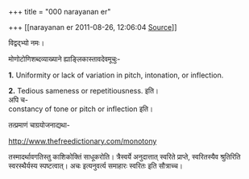+++
title = "000 narayanan er"

+++
[[narayanan er	2011-08-26, 12:06:04 [Source](https://groups.google.com/g/bvparishat/c/cfBMe91vIfc)]]



विद्वद्भ्यो नमः।

मोणोटोणिशब्दव्याख्याने ह्याङ्लिकास्तावदेवमूचुः-

**1.** Uniformity or lack of variation in pitch, intonation, or inflection.

**2.** Tedious sameness or repetitiousness. इति।  
अपि च-  
constancy of tone or pitch or inflection इति।  

तत्प्रमाणं चाग्रयोजनाद्यथा-  

<http://www.thefreedictionary.com/monotony>

  

तस्मादर्थावगतिस्तु काशिकोक्तिं साधूकरोति। त्रैस्वर्ये अनुदात्तात् स्वरिते प्राप्ते, स्वरितस्यैव श्रुतिरिति स्वरस्थैर्यस्य स्पष्टत्वात्। अचः इत्यनुवर्त्य समाहारः स्वरितः इति सौत्राच्च।  

